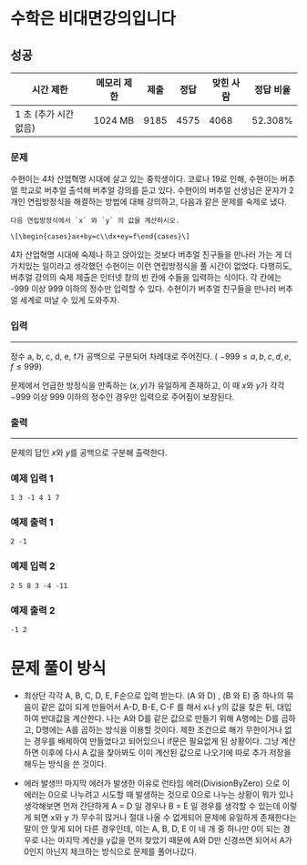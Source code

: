 # 수학은 비대면강의입니다 
## 성공
 
|시간 제한 |	메모리 제한 |	제출 |	정답 |	맞힌 사람 |	정답 비율 |
|---|---|---|---|---|---|
| 1 초 (추가 시간 없음) |	1024 MB |	9185 |	4575 |	4068 |	52.308%|

### 문제
수현이는 4차 산업혁명 시대에 살고 있는 중학생이다. 코로나 19로 인해, 수현이는 버추얼 학교로 버추얼 출석해 버추얼 강의를 듣고 있다. 수현이의 버추얼 선생님은 문자가 2개인 연립방정식을 해결하는 방법에 대해 강의하고, 다음과 같은 문제를 숙제로 냈다.

```
다음 연립방정식에서 `x` 와 `y` 의 값을 계산하시오.
 
\[\begin{cases}ax+by=c\\dx+ey=f\end{cases}\] 
```

4차 산업혁명 시대에 숙제나 하고 앉아있는 것보다 버추얼 친구들을 만나러 가는 게 더 가치있는 일이라고 생각했던 수현이는 이런 연립방정식을 풀 시간이 없었다. 다행히도, 버추얼 강의의 숙제 제출은 인터넷 창의 빈 칸에 수들을 입력하는 식이다. 각 칸에는 -999 이상 999 이하의 정수만 입력할 수 있다. 수현이가 버추얼 친구들을 만나러 버추얼 세계로 떠날 수 있게 도와주자.


### 입력
---

정수 a, b, c, d, e, f가 공백으로 구분되어 차례대로 주어진다. (
$-999 \leq a,b,c,d,e,f \leq 999$)


문제에서 언급한 방정식을 만족하는 
$\left(x,y\right)$가 유일하게 존재하고, 이 때 
$x$와 
$y$가 각각 
$-999$ 이상 
$999$ 이하의 정수인 경우만 입력으로 주어짐이 보장된다.


### 출력
---

문제의 답인 
$x$와 
$y$를 공백으로 구분해 출력한다.

### 예제 입력 1 

```
1 3 -1 4 1 7
```

### 예제 출력 1

```
2 -1
```

### 예제 입력 2 

```
2 5 8 3 -4 -11
```

### 예제 출력 2 

```
-1 2
```


# 문제 풀이 방식

- 최상단 각각 A, B, C, D, E, F순으로 입력 받는다.
  (A 와 D) , (B 와 E) 중 하나의 묶음이 같은 값이 되게 만들어서 A-D, B-E, C-F 를 해서 x나 y의 값을 찾은 뒤, 대입하여 반대값을 계산한다.
	나는 A와 D를 같은 값으로 만들기 위해 A행에는 D를 곱하고, D행에는 A를 곱하는 방식을 이용할 것이다.
	제한 조건으로 해가 무한이거나 없는 경우를 배제하여 만들었다고 되어있으니 if문은 필요없게 된 상황이다.
  그냥 계산하면 이후에 다시 A 값을 찾아봐도 이미 계산된 값으로 나오기에 따로 추가 저장을 해두는 방식을 쓴 것이다.
  
- 에러 발생!!!
  마지막 에러가 발생한 이유로 런타임 에러(DivisionByZero) 으로 이 에러는 0으로 나누려고 시도할 때 발생하는 것으로 0으로 나누는 상황이 뭐가 있나 생각해보면 먼저 간단하게 A = D 일 경우나 B = E 일 경우를 생각할 수 있는데 이렇게 되면 x와 y 가 무수히 많거나 절대 나올 수 없게되어 문제에 유일하게 존재한다는 말이 안 맞게 되어 다른 경우인데, 이는 A, B, D, E 이 네 개 중 하나만 0이 되는 경우로 나는 마지막 계산을 y값을 먼저 찾았기 때문에 A와 D만 신경쓰면 되어서 A가 0인지 아닌지 체크하는 방식으로 문제를 풀어나갔다.